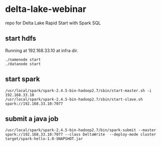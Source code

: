 # delta-lake-webinar
  repo for Delta Lake Rapid Start with Spark SQL
 
## start hdfs
Running at 192.168.33.10 
at infra dir.
```console
./namenode start
./datanode start
```

## start spark
```console
/usr/local/spark/spark-2.4.5-bin-hadoop2.7/sbin/start-master.sh -i 192.168.33.10
/usr/local/spark/spark-2.4.5-bin-hadoop2.7/sbin/start-slave.sh spark://192.168.33.10:7077
```

## submit a java job
```console
/usr/local/spark/spark-2.4.5-bin-hadoop2.7/bin/spark-submit --master spark://192.168.33.10:7077 --class DeltaWrite  --deploy-mode cluster target/spark-hello-1.0-SNAPSHOT.jar
```
